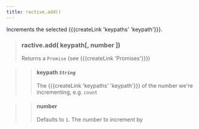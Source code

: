 ```yaml
---
title: ractive.add()
---
```

Increments the selected {{{createLink 'keypaths' 'keypath'}}}.


> ### ractive.add( keypath[, number ])
> Returns a `Promise` (see {{{createLink 'Promises'}}})

> > #### **keypath** *`String`*
> > The {{{createLink 'keypaths' 'keypath'}}} of the number we're incrementing, e.g. `count`

> > #### number
> > Defaults to `1`. The number to increment by
